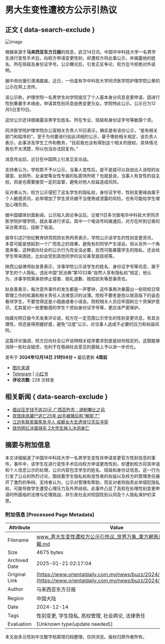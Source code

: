 # 男大生变性遭校方公示引热议

## 正文 { data-search-exclude }


![image](https://sb.scorecardresearch.com/p?c1=2&c2=17813110&cv=2.0&cj=1)

根据来源于**马来西亚东方日报**的信息，武汉14日讯，中国华中科技大学一名男学生进行变性手术后，向校方申请变更性别，却遭校方将此事公示，并揭露他的姓名、所在班级及身份证字号。公示曝光后，引发正反争论，校方迄今拒绝对外说明。

据中央社援引潇湘晨报，近日，一份盖有华中科技大学同济医学院护理学院公章的公示在网上流传。

该公示称，护理学院一名男学生向学院提交了个人基本身分讯息变更申请，因进行性别重置手术缘由，申请其性别讯息由男变更为女。学院特此公示，公示日为12月5日至10日。

这份公示还详细揭露该男学生姓名、所在专业、班级和身份证字号等敏感个资。

同济医学院护理学院办公室相关负责人10日表示，确实是有该份公示，“是有相关部门和程序的”。至于为何要进行如此详细的公示，基于哪些相关规定，该负责人表示，此事涉及学生工作和教务，“目前我也没有得到这个相关的授权，具体情况我也不太清楚，所以也没办法回复你。”

消息传出后，近日在中国网上引发正反论战。

支持者认为，学校若不予以公示，当事人变性后，是不是就可以自由出入该校的女寝室、女厕所、女澡堂等女性专属的私密场所呢？也就是说，当事人有变性的自主权，但是也需要接受一定的监督，避免对他人权益造成风险。

反对者认为，校方公示侵犯了这名学生的隐私权，身份证字号、性别变更缘由属于个人敏感资讯，此举增加了学生资讯被不当使用或泄露的风险，也有可能给学生增加心理负担。

据中国媒体封面新闻，公示陷入舆论争议后，记者11日多次致电华中科技大学同济医学院护理学院，就此事进行求证。其中一个电话号码拨通后，对方在听到记者的采访需求后，挂断了电话。

报导引述21世纪教育研究院院长熊丙奇表示，学院公示该学生的性别变更资讯，本意可能是想起到一个广而告之的效果，避免有的同学产生误会。但从另外一个角度来看，这种面向社会的公示行为完全没必要，反而可能暴露学生的隐私，还会给学生带来困扰，比如会受到其他同学的议论甚至是歧视等。

陕西公益律师赵良善表示，涉事学院公示该学生的姓名、身份证字号等讯息，属于学生的个人隐私，违反中国“民法典”第1032条“自然人享有隐私权”规定，他认为，涉事学院需承担停止侵害、赔礼道歉、赔偿损失等民事责任。

赵良善表示，每次意外事件的发生都是一声警钟，这件事再次暴露出一些院校日常管理工作的纰漏和相关责任人法律意识的淡薄。院校不要老是抱以居高临下的姿态看待学生，不要觉得这是小插曲或者小误会。院校相关人员应牢固树立个资保护意识，尤其是对一些更敏感的学生个资如身份证字号等，更应该严密保护。

陆媒光明日报今天发表评论说，校方在一定范围公示学生的性别变更讯息，有其合理性，但还是得把握好度，避免“过度”公示，对当事人造成不必要的压力和权益风险。

这篇评论强调，校方应向社会公开说明相关程序要求到底是如何规定的，这既能够消除一些社会疑虑，也利于在吸纳社会意见的基础上予以进一步优化。

发布于 **2024年12月14日 21时04分** • 最后更新 **4周前** 

- [图片来源](https://www.orientaldaily.com.my/assets/images/logo-article.png)  
- [Telegram](https://t.me/orientaldailynewsmalaysia) | [小红书](https://www.xiaohongshu.com/user/profile/61f568ee000000001000b03c)  
- **评论次数**: 228 次转发

## 相关新闻 { data-search-exclude }

- [倡议压岁钱不逾20元 广西百色市：遏制攀比之风](https://www.orientaldaily.com.my/news/international/2025/01/12/705516)
- [宾馆床底藏尸逃亡25年 凶手被捕后称“解脱了”](https://www.orientaldaily.com.my/news/international/2025/01/12/705459)
- [江边失联家属焦急寻人 成都女大生遗体12天后寻获](https://www.orientaldaily.com.my/news/international/2025/01/12/705458)
- [效仿网红冰面骑车 2大学生掉入冰洞身亡](https://www.orientaldaily.com.my/news/buzz/2025/01/12/705442)
<!-- tcd_original_link https://www.orientaldaily.com.my/news/buzz/2024/12/14/699654 -->


## 摘要与附加信息

<!-- tcd_abstract -->
本文详细报道了中国华中科技大学一名男学生变性并申请变更官方性别信息的事件。事件中，该学生在进行变性手术后向校方申请更改性别，却遭到校方将其申请和个人信息公示的处理，公示内容包含学生的姓名、班级和身份证信息。这一行为引发了公众的热烈讨论，围绕着学生隐私权和变性者的权益以及校方的管理责任展开了激烈的争辩。支持者认为，公示对管理有帮助，而反对者则指责此举侵犯隐私权，可能导致学生遭受心理压力及外界歧视。此事件凸显了高校在处理性别变更申请时所面临的法律与伦理挑战，并引发社会对校园性别认同及个人隐私保护的深思。
<!-- tcd_abstract_end -->

### 附加信息 [Processed Page Metadata]

| Attribute       | Value                                  |
|-----------------|----------------------------------------|
| Filename        | www_男大生变性遭校方公示引热议_世界万象_東方網馬來西亞東方日報.md                             |
| Size            | 4675 bytes                           |
| Archived Date   | 2025-01-21 02:17:04                             |
| Original Link   | [https://www.orientaldaily.com.my/news/buzz/2024/12/14/699654](https://www.orientaldaily.com.my/news/buzz/2024/12/14/699654)                       |
| Author          | 马来西亚东方日报                               |
| Region          | 中国大陆                               |
| Date            | 2024-12-14                                 |
| Tags            | 性别变更, 学生隐私, 高校管理, 社会舆论, 法律责任                                 |
| Evaluation            | [Unknown type(update needed)]                                 |
<!-- tcd_table_end -->

本文由多元性别中文数字档案馆归档整理，仅供浏览。版权归原作者所有。
